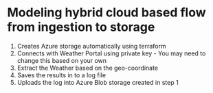 # Modeling hybrid cloud based flow from ingestion to storage
1. Creates Azure storage automatically using terraform
2. Connects with Weather Portal using private key - You may need to change this based on your own
3. Extract the Weather based on the geo-coordinate
4. Saves the results in to a log file
5. Uploads the log into Azure Blob storage created in step 1

